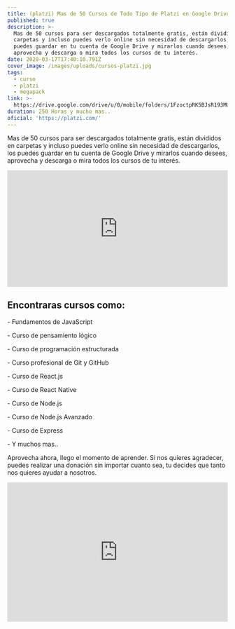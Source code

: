 ```yaml
---
title: (platzi) Mas de 50 Cursos de Todo Tipo de Platzi en Google Drive
published: true
description: >-
  Mas de 50 cursos para ser descargados totalmente gratis, están divididos en
  carpetas y incluso puedes verlo online sin necesidad de descargarlos, los
  puedes guardar en tu cuenta de Google Drive y mirarlos cuando desees,
  aprovecha y descarga o mira todos los cursos de tu interés.
date: 2020-03-17T17:40:10.791Z
cover_image: /images/uploads/cursos-platzi.jpg
tags:
  - curso
  - platzi
  - megapack
link: >-
  https://drive.google.com/drive/u/0/mobile/folders/1FzoctpRK5BJsR193MUC3sb33IeOEWVd4?usp=drive_open
duration: 250 Horas y mucho mas..
oficial: 'https://platzi.com/'
---
```

Mas de 50 cursos para ser descargados totalmente gratis, están divididos en carpetas y incluso puedes verlo online sin necesidad de descargarlos, los puedes guardar en tu cuenta de Google Drive y mirarlos cuando desees, aprovecha y descarga o mira todos los cursos de tu interés.

<iframe src="https://giphy.com/embed/IPbS5R4fSUl5S" width="100%" height="266" frameBorder="0" class="giphy-embed" allowFullScreen></iframe>

## Encontraras cursos como: 

\- Fundamentos de JavaScript

\- Curso de pensamiento lógico

\- Curso de programación estructurada

\- Curso profesional de Git y GitHub

\- Curso de React.js

\- Curso de React Native

\- Curso de Node.js

\- Curso de Node.js Avanzado

\- Curso de Express

\- Y muchos mas..

Aprovecha ahora, llego el momento de aprender. Si nos quieres agradecer, puedes realizar una donación sin importar cuanto sea, tu decides que tanto nos quieres ayudar a nosotros.

<div style="width:100%;height:0;padding-bottom:63%;position:relative;"><iframe src="https://giphy.com/embed/13dNZ2V71MJtbG" width="100%" height="100%" style="position:absolute" frameBorder="0" class="giphy-embed" allowFullScreen></iframe></div>